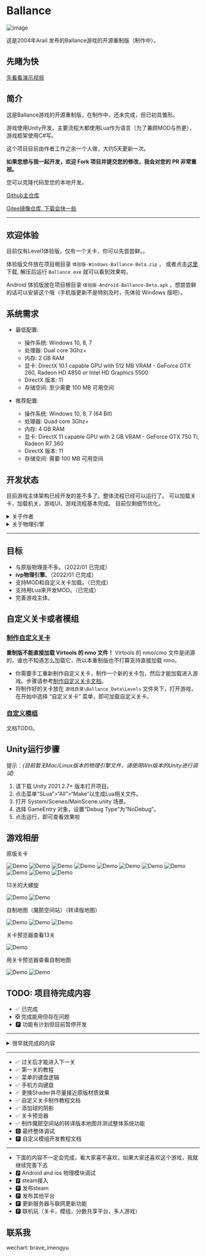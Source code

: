 # Ballance

![image](/Assets/System/Textures/splash_app.bmp)

这是2004年Arail 发布的Ballance游戏的开源重制版（制作中）。

## 先睹为快

[先看看演示视频](https://www.bilibili.com/video/BV1Dg411P7xp/)

## 简介

这是Ballance游戏的开源重制版，在制作中，还未完成，但已初具雏形。

游戏使用Unity开发，主要流程大都使用Lua作为语言（为了兼顾MOD与热更），游戏框架使用C#写。

这个项目目前由作者工作之余一个人做，大约5天更新一次。

**如果您想与我一起开发，欢迎 Fork 项目并提交您的修改，我会对您的 PR 非常重视。**

您可以克隆代码至您的本地开发。

[Github主仓库](https://github.com/imengyu/ballance)

[Gitee镜像仓库, 下载会快一些](https://gitee.com/imengyu/ballance)

---

## 欢迎体验

目前仅有Level1体验版，仅有一个关卡，你可以先尝尝鲜。。

体验版文件放在项目根目录 `体验版-Windows-Ballance-Beta.zip` ， 或者点击[这里](https://github.com/imengyu/Ballance/raw/main/%E4%BD%93%E9%AA%8C%E7%89%88-Windows-Ballance-Beta.zip)下载, 解压后运行 `Ballance.exe` 就可以看到效果啦。

Android 体验版放在项目根目录 `体验版-Android-Ballance-Beta.apk` ，想尝尝鲜的话可以安装这个哦（手机版更新不是特别及时，先体验 Windows 版吧）。

## 系统需求

* 最低配置:
  * 操作系统: Windows 10, 8, 7
  * 处理器: Dual core 3Ghz+
  * 内存: 2 GB RAM
  * 显卡: DirectX 10.1 capable GPU with 512 MB VRAM - GeForce GTX 260, Radeon HD 4850 or Intel HD Graphics 5500
  * DirectX 版本: 11
  * 存储空间: 至少需要 100 MB 可用空间

* 推荐配置:
  * 操作系统: Windows 10, 8, 7 (64 Bit)
  * 处理器: Quad core 3Ghz+
  * 内存: 4 GB RAM
  * 显卡: DirectX 11 capable GPU with 2 GB VRAM - GeForce GTX 750 Ti, Radeon R7 360
  * DirectX 版本: 11
  * 存储空间: 需要 100 MB 可用空间

## 开发状态

目前游戏主体架构已经开发的差不多了。整体流程已经可以运行了。
可以加载关卡，加载机关，游戏UI，游戏流程基本完成。
目前仅剩细节优化。

<details>
<summary>关于作者</summary>

作者是一个Ballance忠实粉丝，从最初为原版Ballance作图，到后面开发相关的小工具，最后又想让这个老游戏重新焕发生机。
这个项目从2018年就开始了，当时还在B吧里发布过一个测试版本，可惜太烂。中间又高考，停了好长时间，一直到大学快毕业才又想起来，一直想把它做好，可是因为天生拖延症，一拖再拖。到现在工作了，才终于有动力做。

</details>

<details>
<summary>关于物理引擎</summary>

物理引擎使用ivp的源代码，发现这个这个物理引擎真的很意外。通过反编译virtools的physics.dll，然后不断搜索，通过比对，发现，曾经Valve的某个知名游戏发生
源代码泄露事件（hl2）中的物理引擎源代码，与virtools物理引擎里面的字符串居然一模一样，可以说virtools物理引擎就是这个源代码编译出来的。

[物理引擎的C++源代码可以到这里查看](https://github.com/nillerusr/source-physics) (这个不是作者本人的仓库，我在这里复制了一份用来编译).

后来仔细了解了下，才知道这个物理引擎ivp全名是Ipion Virtual Physics，也是很早有名的引擎了（年龄比我还大，我是00后，这个物理引擎是98年的），后来被havok收购，相关的信息应该都被封杀了，互联网上现在已经找不到了。

Virtools诞生比较早，应该也是购买了这个引擎。很幸运，找到了这个引擎，可以让重制版游戏与原版物理效果几乎一模一样的。
</details>

---

## 目标

* 与原版物理差不多。（2022/01 已完成）
* **ivp物理引擎**。（2022/01 已完成）
* 支持MOD和自定义关卡加载。（已完成）
* 支持用Lua来开发MOD。（已完成）
* 完善游戏主体。

## 自定义关卡或者模组

### [制作自定义关卡](./Docs/LevelMaking/readme.md)

**重制版不能直接加载 Virtools 的 nmo 文件！** Virtools 的 nmo/cmo 文件是闭源的，谁也不知道怎么加载它，所以本重制版也不打算支持直接加载 nmo。

* 你需要手工重新制作自定义关卡，制作一个新的关卡包，然后才能加载进入游戏。步骤请参考[制作自定义关卡文档](./Docs/LevelMaking/convert-level.md)。
* 将制作好的关卡放在 `游戏目录\Ballance_Data\Levels` 文件夹下，打开游戏，在开始中选择 “自定义关卡” 菜单，即可加载自定义关卡。

### [自定义模组](./Docs/LevelMaking/readme.md)

文档TODO。

## Unity运行步骤

提示：*(目前暂无Mac/Linux版本的物理引擎文件，请使用Win版本的Unity进行调试)*

1. 请下载 Unity 2021.2.7+ 版本打开项目。
2. 点击菜单“SLua”>“All”>“Make”以生成Lua相关文件。
3. 打开 System/Scenes/MainScene.unity 场景。
4. 选择 GameEntry 对象，设置“Debug Type”为“NoDebug”。
5. 点击运行，即可查看效果啦

## 游戏相册

原版关卡

![Demo](Docs/DemoImages/11.jpg)
![Demo](Docs/DemoImages/12.jpg)
![Demo](Docs/DemoImages/13.jpg)
![Demo](Docs/DemoImages/14.jpg)
![Demo](Docs/DemoImages/18.jpg)
![Demo](Docs/DemoImages/9.jpg)
![Demo](Docs/DemoImages/6.jpg)
![Demo](Docs/DemoImages/7.jpg)
![Demo](Docs/DemoImages/15.jpg)
![Demo](Docs/DemoImages/16.jpg)
![Demo](Docs/DemoImages/17.jpg)

13关的大螺旋

![Demo](Docs/DemoImages/9.gif)
![Demo](Docs/DemoImages/10.png)

自制地图（魔脓空间站）（转译版地图）

![Demo](Docs/DemoImages/3.jpg)
![Demo](Docs/DemoImages/4.jpg)
![Demo](Docs/DemoImages/5.jpg)

关卡预览器查看13关

![Demo](Docs/DemoImages/8.jpg)

用关卡预览器查看自制地图

![Demo](Docs/DemoImages/1.jpg)
![Demo](Docs/DemoImages/2.jpg)

## TODO: 项目待完成内容

* ✅ 已完成
* ❎ 完成能用但存在问题
* 🅿 功能有计划但目前暂停开发

---

<details>
<summary>很早就完成的内容</summary>

* ✅ 基础系统
* ✅ 事件系统
* ✅ 操作与数据系统
* ✅ 基础系统
* ✅ 模组加载卸载
* ✅ 模组管理器
* ✅ Lua代码动态载入
* ✅ 模组包功能逻辑
* ✅ 调试命令管理器
* ✅ Lua调试功能
* ✅ 模组包打包功能
* ✅ 关卡包打包功能
* ✅ 逻辑场景
* ✅ Intro进入动画
* ✅ MenuLevel场景
* ✅ MenuLevel的那个滚球动画
* ✅ 主菜单与设置菜单
* ✅ 关于菜单
* ✅ I18N
* ✅ 调试日志输出到unity
* ✅ core主模块独立打包装载
* ✅ BallLightningSphere球闪电动画
* ✅ BallManager球管理器主逻辑
* ✅ TranfoAminControl变球器动画逻辑
* ✅ 球碎片管理器主逻辑
* ✅ CamManager摄像机管理器主逻辑
* ✅ 关于菜单
* ✅ luac代码编译功能
* ✅ LUA 安全性
* ✅ LUA 按包鉴别
* ✅ 模块包安全系研究
* ✅ 【弃用】修复物理坐标问题
* ✅ 【弃用】修复物理约束碰撞问题
* ✅ 【弃用】物理弹簧
* ✅ 【弃用】物理滑动约束
* ✅ LevelEnd
* ✅ LevelBuilder
* ✅ 机关逻辑
* ✅ 简单机关
* ✅ 生命球和分数球机关
* ✅ SectorManager节逻辑
* ✅ GameManager相关逻辑
* ✅ 背景音乐相关逻辑
* ✅ 分数相关逻辑
* ✅ 自动归组
* ✅ ivp 物理引擎的C#包装与编译
* ✅ ivp 物理引擎初步调试成功
* ✅ 将基础球的物理从hovok迁移至ivp物理引擎
* ✅ 将机关的物理从hovok迁移至ivp物理引擎
* ✅ 重写球声音管理器
* ✅ 复杂机关 01
* ✅ 复杂机关 03
* ✅ 复杂机关 08
* ✅ 复杂机关 17
* ✅ 复杂机关 18
* ✅ 复杂机关 19
* ✅ 复杂机关 25
* ✅ 复杂机关 26
* ✅ 复杂机关 29
* ✅ 复杂机关 30
* ✅ 复杂机关 37
* ✅ 复杂机关 41
* ✅ 第1关
* ✅ 第2关
* ✅ 第3关
* ✅ 第4关
* ✅ 第5关
* ✅ 第6关
* ✅ 第7关
* ✅ 第8关
* ✅ 第9关
* ✅ 第10关
* ✅ 第11关
* ✅ 第12关
* ✅ 第13关
* ✅ 迷你机关调试环境
* ✅ 模组管理菜单
* ✅ 关卡管理菜单
* ✅ 关于菜单
* ✅ 手机端适配

</details>

---

* ✅ 过关后才能进入下一关
* ✅ 第一关的教程
* ✅ 菜单的键盘逻辑
* ✅ 手机方向键盘
* ✅ 更换Shader并尽量接近原版材质效果
* ✅ 自定义关卡制作教程文档
* ✅ 添加球的阴影
* ✅ 关卡预览器
* ✅ 制作魔脓空间站的转译版本地图并测试整体系统功能
* 🅾 最终整体调试
* 🅿 自定义模组开发教程文档

---

* 下面的内容不一定会完成，看大家喜不喜欢，如果大家还喜欢这个游戏，我就继续完善下去
* 🅿 Android and ios 物理模块调试
* 🅿 steam接入
* 🅿 发布steam
* 🅿 发布其他平台
* 🅿 更新服务器与联网更新功能
* 🅿 联机玩（关卡，模组，分数共享平台，多人游戏）

## 联系我

wechart: brave_imengyu
